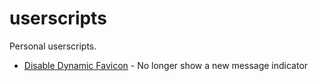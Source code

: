 # userscripts

Personal userscripts.

  - [Disable Dynamic Favicon](https://benjaminoakes.github.io/userscripts/disable_dynamic_favicon.user.js) - No longer show a new message indicator
